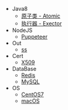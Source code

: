 * Java8
    * [原子类 - Atomic](/java8/Atomic.md)
    * [执行器 - Exector](/java8/Executor.md)
* NodeJS
    * [Puppeteer](/node/puppeteer.md)
* Out
    * [ss](/out/shadowsocks.md)
* Cert
    * [X509](/cert/x509.md)
* DataBase
    * [Redis](/db/Redis.md)
    * [MySQL](/db/MySQL.md)
* OS
    * [CentOS7](/OS/CentOS7.md)
    * [macOS](/OS/macOS.md)
